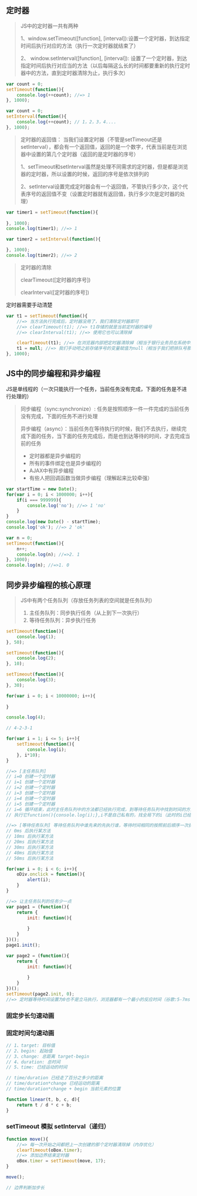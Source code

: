 ## 定时器

> JS中的定时器一共有两种
> 
> 1、window.setTimeout([function], [interval]):设置一个定时器，到达指定时间后执行对应的方法（执行一次定时器就结束了）
>
> 2、 window.setInterval([function], [interval]): 设置了一个定时器，到达指定时间后执行对应当的方法（以后每隔这么长的时间都要重新的执行定时器中的方法，直到定时器清除为止，执行多次）

```javascript
var count = 0;
setTimeout(function(){
	console.log(++count); //=> 1
}, 1000);
```

```javascript
var count = 0;
setInterval(function(){
	console.log(++count); // 1，2，3，4....
}, 1000);
```

> 定时器的返回值： 当我们设置定时器（不管是setTimeout还是setInterval），都会有一个返回值，返回的是一个数字，代表当前是在浏览器中设置的第几个定时器（返回的是定时器的序号）
> 
> 1、setTimeout和setInterval虽然是处理不同需求的定时器，但是都是浏览器的定时器，所以设置的时候，返回的序号是依次排列的
> 
> 2、setInterval设置完成定时器会有一个返回值，不管执行多少次，这个代表序号的返回值不变（设置定时器就有返回值，执行多少次是定时器的处理）

```javascript
var timer1 = setTimeout(function(){
	
}, 1000);
console.log(timer1); //=> 1

var timer2 = setInterval(function(){

}, 1000);
console.log(timer2); //=> 2
```

> 定时器的清除
> 
> clearTimeout([定时器的序号])
> 
> clearInterval([定时器的序号])

定时器需要手动清楚

```javascript
var t1 = setTimeout(function(){
	//=> 当方法执行完成后，定时器没用了，我们清除定时器即可
	//=> clearTimeout(t1); //=> t1存储的就是当前定时器的编号
	//=> clearInterval(t1); //=> 使用它也可以清除掉

	clearTimeout(t1); //=> 在浏览器内部把定时器清除掉（相当于银行业务员在系统中清除我们的排队号）
	t1 = null; //=> 我们手动吧之前存储序号的变量赋值为null（相当于我们把排队号那个纸撕掉）
}, 1000);
```

## JS中的同步编程和异步编程

JS是单线程的（一次只能执行一个任务，当前任务没有完成，下面的任务是不进行处理的）

> 同步编程（sync:synchronize）: 任务是按照顺序一件一件完成的当前任务没有完成，下面的任务不进行处理
> 
> 异步编程（async）：当前任务在等待执行的时候，我们不去执行，继续完成下面的任务，当下面的任务完成后，而是也到达等待的时间，才去完成当前的任务
> + 定时器都是异步编程的
> + 所有的事件绑定也是异步编程的
> + AJAX中有异步编程
> + 有些人把回调函数当做异步编程（理解起来比较牵强）

```javascript
var startTime = new Date();
for(var i = 0; i < 1000000; i++){
	if(i === 999999){
		console.log('no'); //=> 1 'no'
	}
}
console.log(new Date() - startTime);
console.log('ok'); //=> 2 'ok'
```

```javascript
var n = 0;
setTimeout(function(){
	n++;
	console.log(n); //=>2. 1
}, 1000);
console.log(n); //=>1. 0
```

## 同步异步编程的核心原理

> JS中有两个任务队列（存放任务列表的空间就是任务队列）
> 
> 1. 主任务队列：同步执行任务（从上到下一次执行）
> 2. 等待任务队列：异步执行任务

```javascript
setTimeout(function(){
	console.log(1);
}, 50);

setTimeout(function(){
	console.log(2);
}, 10);

setTimeout(function(){
	console.log(3);
}, 30);

for(var i = 0; i < 10000000; i++){
	
}

console.log(4);

// 4-2-3-1
```

```javascript
for(var i = 1; i <= 5; i++){
	setTimeout(function(){
		console.log(i);
	}, i*10);
}

//=> [主任务队列]
// i=0 创建一个定时器
// i=1 创建一个定时器
// i=2 创建一个定时器
// i=3 创建一个定时器
// i=4 创建一个定时器
// i=5 创建一个定时器
// i=6 循环结束，此时主任务队列中的方法都已经执行完成，到等待任务队列中找到时间的方法，拿到主任务队列中执行
// 执行它function(){console.log(i);},i不是自己私有的，找全局下的i（此时的i已经是6了）

//=> [等待任务队列] 等待任务队列中谁先来的先执行谁，等待时间相同的按照前后顺序一次执行
// 0ms 后执行某方法
// 10ms 后执行某方法
// 20ms 后执行某方法
// 30ms 后执行某方法
// 40ms 后执行某方法
// 50ms 后执行某方法
```

```javascript
for(var i = 0; i < 6; i++){
	oDiv.onclick = function(){
		alert(i);
	}
}
```

```javascript
//=> 让主任务队列的任务少一点
var page1 = (function(){
	return {
		init: function(){
	
		}
	}
})();
page1.init();

var page2 = (function(){
	return {
		init: function(){
	
		}
	}
})();
setTimeout(page2.init, 0);
//=> 定时器等待时间设置为0也不是立马执行，浏览器都有一个最小的反应时间（谷歌:5-7ms IE: 10-13ms ...），写0也需要等到几毫秒
```
### 固定步长匀速动画


### 固定时间匀速动画

```javascript
// 1、target: 目标值
// 2、begin: 起始值
// 3、change: 总距离 target-begin
// 4、duration: 总时间
// 5、time: 已经运动的时间

// time/duration 已经走了百分之多少的距离
// time/duration*change 已经运动的距离
// time/duration*change + begin 当前元素的位置

function linear(t, b, c, d){
	return t / d * c + b;
}
```

### setTimeout 模拟 setInterval（递归）

```javascript
function move(){
	//=> 每一次开始之间都把上一次创建的那个定时器清除掉（内存优化）
	clearTimeout(oBox.timer);
	//=> 添加边界结束定时器
	oBox.timer = setTimeout(move, 17);
}

move();

// 边界判断加步长
```
